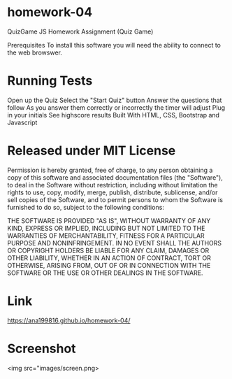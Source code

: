 # homework-04
QuizGame
JS Homework Assignment (Quiz Game)

Prerequisites
To install this software you will need the ability to connect to the web browswer.

 # Running Tests
Open up the Quiz
Select the "Start Quiz" button
Answer the questions that follow
As you answer them correctly or incorrectly the timer will adjust
Plug in your initials
See highscore results
Built With
HTML, CSS, Bootstrap and Javascript

# Released under MIT License


Permission is hereby granted, free of charge, to any person obtaining a copy of this software and associated documentation files (the "Software"), to deal in the Software without restriction, including without limitation the rights to use, copy, modify, merge, publish, distribute, sublicense, and/or sell copies of the Software, and to permit persons to whom the Software is furnished to do so, subject to the following conditions:


THE SOFTWARE IS PROVIDED "AS IS", WITHOUT WARRANTY OF ANY KIND, EXPRESS OR IMPLIED, INCLUDING BUT NOT LIMITED TO THE WARRANTIES OF MERCHANTABILITY, FITNESS FOR A PARTICULAR PURPOSE AND NONINFRINGEMENT. IN NO EVENT SHALL THE AUTHORS OR COPYRIGHT HOLDERS BE LIABLE FOR ANY CLAIM, DAMAGES OR OTHER LIABILITY, WHETHER IN AN ACTION OF CONTRACT, TORT OR OTHERWISE, ARISING FROM, OUT OF OR IN CONNECTION WITH THE SOFTWARE OR THE USE OR OTHER DEALINGS IN THE SOFTWARE.



# Link
https://ana199816.github.io/homework-04/
# Screenshot 
<img src="images/screen.png>
